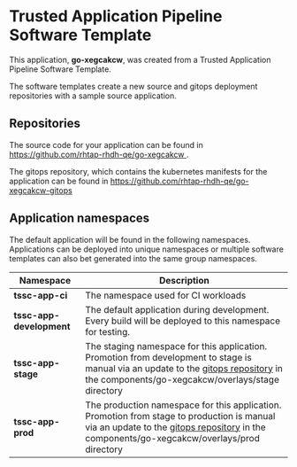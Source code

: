 # Trusted Application Pipeline Software Template

This application, **go-xegcakcw**, was created from a Trusted Application Pipeline Software Template.

The software templates create a new source and gitops deployment repositories with a sample source application. 

## Repositories

The source code for your application can be found in [https://github.com/rhtap-rhdh-qe/go-xegcakcw ](https://github.com/rhtap-rhdh-qe/go-xegcakcw ).
 
The gitops repository, which contains the kubernetes manifests for the application can be found in 
[https://github.com/rhtap-rhdh-qe/go-xegcakcw-gitops ](https://github.com/rhtap-rhdh-qe/go-xegcakcw-gitops ) 

## Application namespaces 

The default application will be found in the following namespaces. Applications can be deployed into unique namespaces or multiple software templates can also bet generated into the same group namespaces.  

|  Namespace   |  Description   |  
| -------- | -------- |
| **tssc-app-ci** | The namespace used for CI workloads |
| **tssc-app-development** | The default application during development. Every build will be deployed to this namespace for testing. |
| **tssc-app-stage** | The staging namespace for this application. Promotion from development to stage is manual via an update to the [gitops repository](https://github.com/rhtap-rhdh-qe/go-xegcakcw-gitops ) in the components/go-xegcakcw/overlays/stage directory |
| **tssc-app-prod** | The production namespace for this application. Promotion from stage to production is manual via an update to the [gitops repository](https://github.com/rhtap-rhdh-qe/go-xegcakcw-gitops ) in the components/go-xegcakcw/overlays/prod directory |
